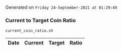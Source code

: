 Generated on `Friday 24-September-2021 at 01:29:49`

### Current to Target Coin Ratio
`current_coin_ratio.sh`

Date|Current|Target|Ratio
---|---|---|---
